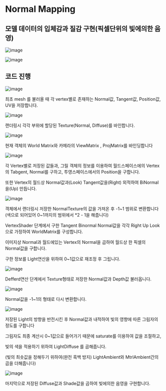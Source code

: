 # Normal Mapping

## 모델 데이터의 입체감과 질감 구현(픽셀단위의 빛에의한 음영)

![image](https://github.com/KimDaeMins/Portfolio/assets/68540137/a25cc97d-155c-4b50-8f87-75ac544da3f0)

![image](https://github.com/KimDaeMins/Portfolio/assets/68540137/8dfd74c4-16a4-4b80-942c-cfc1aac7b01a)

## 코드 진행

![image](https://github.com/KimDaeMins/Portfolio/assets/68540137/1a119677-7013-47f2-8011-e555be77d836)

최초 mesh 를 불러올 때 각 vertex별로 존재하는 Normal값, Tangent값, Position값, UV을 저장합니다.

![image](https://github.com/KimDaeMins/Portfolio/assets/68540137/2b06ff76-a8e5-4ecb-83cd-b02a1c729f9a)

랜더링시 각각 부위에 할당된 Texture(Normal, Diffuse)를 바인합니다.

![image](https://github.com/KimDaeMins/Portfolio/assets/68540137/af45eaa6-221c-497d-ad3b-68580c5a0712)

현재 객체의 World Matrix와 카메라의 ViewMatrix , ProjMatrix를 바인딩합니다

![image](https://github.com/KimDaeMins/Portfolio/assets/68540137/a3241c07-ee3d-42bc-96e0-7695b72b6842)

각 Vertex별로 저장된 값들과, 그릴 객체의 정보를 이용하여 월드스페이스에의 Vertex의 Tabgent, Normal를 구하고, 투영스페이스에서의 Position을 구합니다.

또한 Vertex의 월드상 Normal값과(Look) Tangent값을(Right)  외적하여 BiNormal을(Up) 만듭니다.

![image](https://github.com/KimDaeMins/Portfolio/assets/68540137/34f15d46-d09f-4897-b177-48fa543d61d9)

객체에서 랜더링시 저장한 NormalTexture의 값을 가져온 후 -1~1 범위로 변환합니다 (색으로 되어있어 0~1까지의 범위에서 *2 - 1을 해줍니다)

VertexShader 단계에서 구한 Tangent Binormal Normal값을 각각 Right Up Look 으로 가정하여 WorldMatrix를 구성합니다.

이미지상 Normal과 월드에있는 Vertex의 Normal을 곱하여 월드상 한 픽셀의 Normal값을 구합니다.

구한 정보를 Light연산을 위하여 0~1값으로 재조정 후 그립니다.

![image](https://github.com/KimDaeMins/Portfolio/assets/68540137/fe5284d4-4c61-4542-a0a5-252c33fe9d40)

Defferd연산 단계에서 Texture형태로 저장한 Normal값과 Depth값 불러옵니다.

![image](https://github.com/KimDaeMins/Portfolio/assets/68540137/e08ac23b-0030-450b-8b3e-29817a7c5b85)

Normal값을 -1~1의 형태로 다시 변환합니다.

![image](https://github.com/KimDaeMins/Portfolio/assets/68540137/742a4132-328b-4693-a76b-cef3e8a78e70)

저장된 Light의 방향을 반전시킨 후 Normal값과 내적하여 빛의 영향에 따른 그림자의 정도를 구합니다

그림자도 최종 계산시 0~1값으로 들어가기 때문에 saturate를 이용하여 값을 조절하고,

빛의 색을 적용하기 위하여 LightDiffuse 를 곱해줍니다.

(빛의 최솟값을 정해두기 위하여(완전 흑백 방지) LightAmbient와 MtrlAmbient간의 곱을 더해줍니다)

![image](https://github.com/KimDaeMins/Portfolio/assets/68540137/2e104e57-f87c-436b-9e79-c7784f1673f3)

마지막으로 저장된 Diffuse값과 Shade값을 곱하여 빛에의한 음영을 구현합니다.

